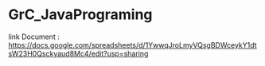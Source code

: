 # GrC_JavaPrograming
link Document  : https://docs.google.com/spreadsheets/d/1YwwqJroLmyVQsgBDWceykY1dtsW23H0Qsckyaud8Mc4/edit?usp=sharing
